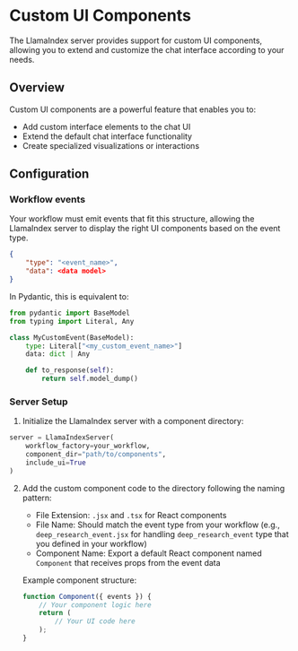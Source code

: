 # Custom UI Components

The LlamaIndex server provides support for custom UI components, allowing you to extend and customize the chat interface according to your needs.

## Overview

Custom UI components are a powerful feature that enables you to:

- Add custom interface elements to the chat UI
- Extend the default chat interface functionality
- Create specialized visualizations or interactions

## Configuration

### Workflow events

Your workflow must emit events that fit this structure, allowing the LlamaIndex server to display the right UI components based on the event type.

```json
{
    "type": "<event_name>",
    "data": <data model>
}
```

In Pydantic, this is equivalent to:

```python
from pydantic import BaseModel
from typing import Literal, Any

class MyCustomEvent(BaseModel):
    type: Literal["<my_custom_event_name>"]
    data: dict | Any

    def to_response(self):
        return self.model_dump()
```

### Server Setup

1. Initialize the LlamaIndex server with a component directory:

```python
server = LlamaIndexServer(
    workflow_factory=your_workflow,
    component_dir="path/to/components",
    include_ui=True
)
```

2. Add the custom component code to the directory following the naming pattern:

   - File Extension: `.jsx` and `.tsx` for React components
   - File Name: Should match the event type from your workflow (e.g., `deep_research_event.jsx` for handling `deep_research_event` type that you defined in your workflow)
   - Component Name: Export a default React component named `Component` that receives props from the event data

   Example component structure:

   ```jsx
   function Component({ events }) {
       // Your component logic here
       return (
           // Your UI code here
       );
   }
   ```
